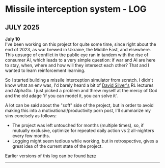 # Missile interception system - LOG

## JULY 2025
**July 10**
<br>
I've been working on this project for quite some time, since right about the end of 2023, as war brewed in Ukraine, the Middle East, and elsewhere. This upsurge of conflict in the public eye ran in tandem with the rise of consumer AI, which leads to a very simple question: if war and AI are here to stay, when, where and how will they intersect each other? That and I wanted to learn reinforcement learning. 
<br>

So I started building a missile interception simulator from scratch. I didn't know what an env was, I'd barely heard a bit of [David Silver's](https://www.youtube.com/watch?v=2pWv7GOvuf0) RL lectures and AlphaGo. I just picked a problem and threw myself at the mercy of God and the old adage 'if you can model it, you can solve it'. 

A lot can be said about the "soft" side of the project, but in order to avoid making this into a motivational/productivity porn post, I'll summarize my sins concisely as follows:

- The project was left untouched for months (multiple times), so, if mutually exclusive, optimize for repeated daily action vs 2 all-nighters every few months. 
- Logging might seem tedious while working, but in retrospective, gives a great idea of the current state of the project. 


Earlier versions of this log can be found [here](https://thomaspradae.github.io/notes/missile-interception-system-log-and-notes)

---

